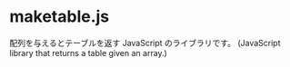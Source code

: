 # maketable.js
配列を与えるとテーブルを返す JavaScript のライブラリです。 (JavaScript library that returns a table given an array.)
